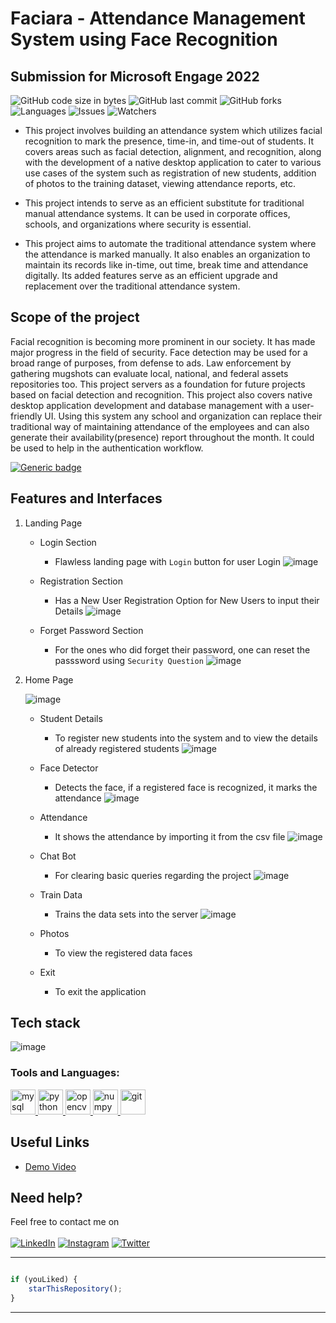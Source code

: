 # Faciara - Attendance Management System using Face Recognition
## Submission for Microsoft Engage 2022

![GitHub code size in bytes](https://img.shields.io/github/languages/code-size/ankitadubey28/Microsoft_Engage-2022?style=for-the-badge)
![GitHub last commit](https://img.shields.io/github/last-commit/ankitadubey28/Microsoft_Engage-2022/master?style=for-the-badge)
![GitHub forks](https://img.shields.io/github/forks/ankitadubey28/Microsoft_Engage-2022?style=for-the-badge)
![Languages](https://img.shields.io/github/languages/count/ankitadubey28/Microsoft_Engage-2022?style=for-the-badge)
![Issues](https://img.shields.io/github/issues-raw/ankitadubey28/Microsoft_Engage-2022?style=for-the-badge)
![Watchers](https://img.shields.io/github/watchers/ankitadubey28/Microsoft_Engage-2022?style=for-the-badge)

* This project involves building an attendance system which utilizes facial recognition to mark the presence, time-in, and time-out of students. It covers areas such as facial detection, alignment, and recognition, along with the development of a native desktop application to cater to various use cases of the system such as registration of new students, addition of photos to the training dataset, viewing attendance reports, etc. 

* This project intends to serve as an efficient substitute for traditional manual attendance systems. It can be used in corporate offices, schools, and organizations where security is essential.

* This project aims to automate the traditional attendance system where the attendance is marked manually. It also enables an organization to maintain its records like in-time, out time, break time and attendance digitally. Its added features serve as an efficient upgrade and replacement over the traditional attendance system.

## Scope of the project 
Facial recognition is becoming more prominent in our society. It has made major progress in the field of security. 
Face detection may be used for a broad range of purposes, from defense to ads.
Law enforcement by gathering mugshots can evaluate local, national, and federal assets repositories too.
This project servers as a foundation for future projects based on facial detection and recognition. 
This project also covers native desktop application development and database management with a user-friendly UI. Using this system any school and organization can replace their traditional way of maintaining attendance of the employees and can also generate their availability(presence) report throughout the month. It could be used to help in the authentication workflow.

[![Generic badge](https://img.shields.io/badge/view-demo-blue?style=for-the-badge&label=View%20Demo%20Video)](https://youtu.be/OKKK1GOnlIU) 

## Features and Interfaces

1. Landing Page
   
   - Login Section
     - Flawless landing page with `Login` button for user Login
   ![image](https://github.com/ankitadubey28/Microsoft_Engage-2022/blob/master/Login.jpeg)

   - Registration Section 
     - Has a New User Registration Option for New Users to input their Details
   ![image](https://github.com/ankitadubey28/Microsoft_Engage-2022/blob/master/Register.jpeg)
   
   - Forget Password Section
     - For the ones who did forget their password, one can reset the passsword using `Security Question`
   ![image](https://github.com/ankitadubey28/Microsoft_Engage-2022/blob/master/Forget%20Password.jpeg)
   
2. Home Page

   ![image](https://github.com/ankitadubey28/Microsoft_Engage-2022/blob/master/Home%20page.jpeg)

   - Student Details 
     - To register new students into the system and to view the details of already registered students
   ![image](https://github.com/ankitadubey28/Microsoft_Engage-2022/blob/master/student%20management.jpeg)

   - Face Detector 
     - Detects the face, if a registered face is recognized, it marks the attendance
    ![image](https://github.com/ankitadubey28/Microsoft_Engage-2022/blob/master/face%20recognition.jpeg)

   - Attendance 
     - It shows the attendance by importing it from the csv file
    ![image](https://github.com/ankitadubey28/Microsoft_Engage-2022/blob/master/attendance.jpeg)

   - Chat Bot 
     - For clearing basic queries regarding the project
    ![image](https://github.com/ankitadubey28/Microsoft_Engage-2022/blob/master/chatbot.jpeg)

   - Train Data 
     - Trains the data sets into the server
    ![image](https://github.com/ankitadubey28/Microsoft_Engage-2022/blob/master/train%20dataset.jpeg)

   - Photos
     - To view the registered data faces
   
   - Exit
     - To exit the application

## Tech stack

![image](https://github.com/ankitadubey28/Microsoft_Engage-2022/blob/master/Frame%201.png)

### Tools and Languages: 
<p align="left"> 
<a href="https://www.mysql.com/" target="_blank"><img src="https://cdn.jsdelivr.net/gh/devicons/devicon/icons/mysql/mysql-original-wordmark.svg" alt="mysql" width="40" height="40"/> </a> 
<a href="https://www.python.org/" target="_blank"> <img src="https://cdn.jsdelivr.net/gh/devicons/devicon/icons/python/python-original.svg" alt="python" width="40" height="40"/> </a> 
<a href="https://opencv.org/" target="_blank"> <img src="https://cdn.jsdelivr.net/gh/devicons/devicon/icons/opencv/opencv-original.svg" alt="opencv" width="40" height="40"/> </a> 
<a href="https://numpy.org/" target="_blank"> <img src="https://cdn.jsdelivr.net/gh/devicons/devicon/icons/numpy/numpy-original-wordmark.svg" alt="numpy" width="40" height="40"/> </a> 
<a href="https://git-scm.com/" target="_blank"> <img src="https://www.vectorlogo.zone/logos/git-scm/git-scm-icon.svg" alt="git" width="40" height="40"/> </a> 
</p>


## Useful Links

- [Demo Video](https://youtu.be/OKKK1GOnlIU)

## Need help?

Feel free to contact me on <br /><br />
[![LinkedIn](https://img.shields.io/badge/LinkedIn-0077B5?style=for-the-badge&logo=linkedin&logoColor=white)](https://www.linkedin.com/in/ankita-dubey-7a9b21216) [![Instagram](https://img.shields.io/badge/Instagram-E4405F?style=for-the-badge&logo=instagram&logoColor=white)](https://www.instagram.com/ankudubey_28?igshid=YmMyMTA2M2Y=) [![Twitter](https://img.shields.io/badge/Twitter-1DA1F2?style=for-the-badge&logo=twitter&logoColor=white)](https://twitter.com/AnkitaD14926306?t=dJ-vqPzLbOWZ8ycumYmhxg&s=09)

---------

```javascript

if (youLiked) {
    starThisRepository();
}

```

-----------
